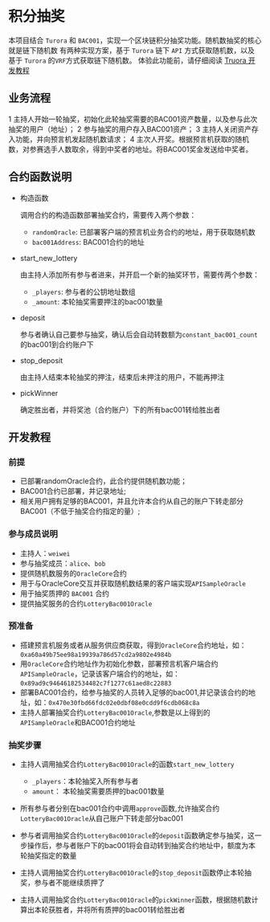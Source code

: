 # 积分抽奖
  本项目结合 `Turora` 和 `BAC001`，实现一个区块链积分抽奖功能。随机数抽奖的核心就是链下随机数
  有两种实现方案，基于 `Turora` 链下 `API` 方式获取随机数，以及基于 `Turora` 的`VRF`方式获取链下随机数。
  体验此功能前，请仔细阅读 [Truora 开发教程](https://truora.readthedocs.io/zh_CN/latest/docs/develop/quick-start.html#id2)

## 业务流程
   1 主持人开始一轮抽奖，初始化此轮抽奖需要的BAC001资产数量，以及参与此次抽奖的用户（地址）；
   2 参与抽奖的用户存入BAC001资产；
   3 主持人关闭资产存入功能，并向预言机发起随机数请求；
   4 主次人开奖。根据预言机获取的随机数，对参赛选手人数取余，得到中奖者的地址。将BAC001奖金发送给中奖者。
## 合约函数说明

* 构造函数

  调用合约的构造函数部署抽奖合约，需要传入两个参数：
  - `randomOracle`: 已部署客户端的预言机业务合约的地址，用于获取随机数
  - `bac001Address`: BAC001合约的地址

* start_new_lottery

  由主持人添加所有参与者进来，并开启一个新的抽奖环节，需要传两个参数：

  - `_players`: 参与者的公钥地址数组
  - `_amount`: 本轮抽奖需要押注的bac001数量

* deposit

  参与者确认自己要参与抽奖，确认后会自动转数额为`constant_bac001_count`的bac001到合约账户下


* stop_deposit

  由主持人结束本轮抽奖的押注，结束后未押注的用户，不能再押注


* pickWinner

  确定胜出者，并将奖池（合约账户）下的所有bac001转给胜出者



## 开发教程

### 前提
* 已部署randomOracle合约，此合约提供随机数功能；
* BAC001合约已部署，并记录地址;
* 相关用户拥有足够的BAC001，并且允许本合约从自己的账户下转走部分BAC001（不低于抽奖合约指定的量）;

### 参与成员说明
* 主持人：`weiwei`
* 参与抽奖成员：`alice`、`bob`
* 提供随机数服务的`OracleCore`合约
* 用于与OracleCore交互并获取随机数结果的客户端实现`APISampleOracle`
* 用于抽奖质押的 `BAC001` 合约
* 提供抽奖服务的合约`LotteryBac001Oracle`

### 预准备
* 搭建预言机服务或者从服务供应商获取，得到`OracleCore`合约地址，如：`0xa60a49b75ee98a19939a786d57cd2a9802e4984b`
* 用`OracleCore`合约地址作为初始化参数，部署预言机客户端合约`APISampleOracle`，记录该客户端合约的地址，如：`0x89ad9c94646182534482c7f1277c61aed8c22883`
* 部署BAC001合约，给参与抽奖的人员转入足够的bac001,并记录该合约的地址，如：`0x470e30fbd66fdc02e0dbf08e0cdd9f6cdb068c8a`
* 主持人部署抽奖合约`LotteryBac001Oracle`,参数是以上得到的`APISampleOracle`和BAC001合约地址

### 抽奖步骤

* 主持人调用抽奖合约`LotteryBac001Oracle`的函数`start_new_lottery`
  - `_players`：本轮抽奖入所有参与者
  - `amount`： 本轮抽奖需要质押的bac001数量
 
* 所有参与者分别在bac001合约中调用`approve`函数,允许抽奖合约`LotteryBac001Oracle`从自己账户下转走部分bac001

* 参与者调用抽奖合约`LotteryBac001Oracle`的`deposit`函数确定参与抽奖，这一步操作后，参与者账户下的bac001将会自动转到抽奖合约地址中，额度为本轮抽奖指定的数量

* 主持人调用抽奖合约`LotteryBac001Oracle`的`stop_deposit`函数停止本轮抽奖，参与者不能继续质押了

* 主持人调用抽奖合约`LotteryBac001Oracle`的`pickWinner`函数，根据随机数计算出本轮获胜者，并将所有质押的bac001转给胜出者